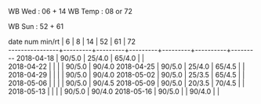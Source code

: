 WB Wed      : 06 + 14
WB Temp     :      08 or 72

WB Sun      : 52 + 61

date num min/rt |    6    |    8    |    14   |    52   |    61    |    72   
----------------+---------+---------+---------+---------+----------+---------
2018-04-18      |  90/5.0 |  25/4.0 |  65/4.0 |         |        
2018-04-22      |         |         |         |  90/5.0 |  90/4.0
2018-04-25      |  90/5.0 |  25/4.0 |  65/4.5 |         |        
2018-04-29      |         |         |         |  90/5.0 |  90/4.0
2018-05-02      |  90/5.0 |  25/3.5 |  65/4.5 |         |        
2018-05-06      |         |         |         |  90/5.0 |  90/4.5
2018-05-09      |  90/5.0 |  20/3.5 |  70/4.5 |         |        
2018-05-13      |         |         |         |  90/5.0 |  90/4.0
2018-05-16      |  90/5.0 |         |  90/4.0 |         |        
